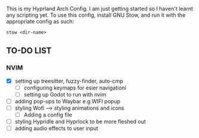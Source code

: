 This is my Hyprland Arch Config. I am just getting started so I haven't learnt any scripting yet.
To use this config, install GNU Stow, and run it with the appropriate config as such:

`stow <dir-name>`

## TO-DO LIST

### NVIM

- [x] setting up treesitter, fuzzy-finder, auto-cmp
    - [ ] configuring keymaps for esier navigationi
    - [ ] setting up Godot to run with nvim

- [ ] adding pop-ups to Waybar e.g WIFI popup
- [ ] styling  Wofi --> styling animations and icons
    - [ ] Adding a config file
- [ ] styling Hypridle and Hyprlock to be more fleshed out
- [ ] adding audio effects to user input
